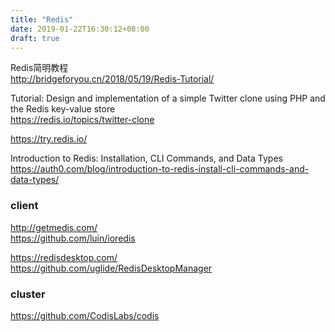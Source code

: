 ```yaml
---
title: "Redis"
date: 2019-01-22T16:30:12+08:00
draft: true
---
```


Redis简明教程  
http://bridgeforyou.cn/2018/05/19/Redis-Tutorial/

Tutorial: Design and implementation of a simple Twitter clone using PHP and the Redis key-value store  
https://redis.io/topics/twitter-clone

https://try.redis.io/

Introduction to Redis: Installation, CLI Commands, and Data Types  
https://auth0.com/blog/introduction-to-redis-install-cli-commands-and-data-types/

### client

http://getmedis.com/  
https://github.com/luin/ioredis

https://redisdesktop.com/  
https://github.com/uglide/RedisDesktopManager

### cluster

https://github.com/CodisLabs/codis